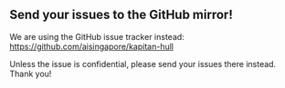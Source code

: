 ## Send your issues to the GitHub mirror!

We are using the GitHub issue tracker instead:  
https://github.com/aisingapore/kapitan-hull

Unless the issue is confidential, please send your issues there instead. 
Thank you!